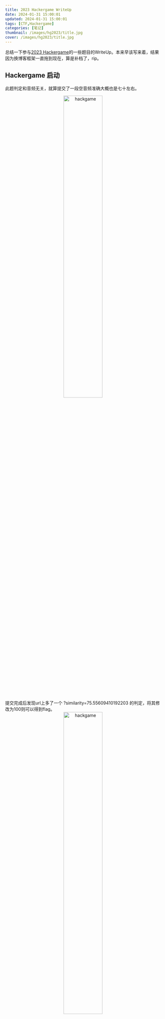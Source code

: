 ```yaml
---
title: 2023 Hackergame WriteUp
date: 2024-01-31 15:00:01
updated: 2024-01-31 15:00:01
tags: [CTF,Hackergame]
categories: [笔记]
thumbnail: /images/hg2023/title.jpg
cover: /images/hg2023/title.jpg
---
```


总结一下参与[2023 Hackergame](https://hack.lug.ustc.edu.cn/)的一些题目的WriteUp。本来早该写来着，结果因为换博客框架一直拖到现在，算是补档了，rip。
<!-- more -->

## Hackergame 启动
此题判定和音频无关，就算提交了一段空音频准确大概也是七十左右。

<div style="text-align: center;">
  <img src="/images/hg2023/2.jpg" alt="hackgame" width="50%">
</div>
提交完成后发现url上多了一个 ?similarity=75.55609410192203 的判定，将其修改为100则可以得到flag。

<div style="text-align: center;">
  <img src="/images/hg2023/2.jpg" alt="hackgame" width="50%">
</div>
## 猫咪小测
一些问答题，在网上花点时间就能找到。

想要借阅世界图书出版公司出版的《A Classical Introduction To Modern Number Theory 2nd ed.》，应当前往中国科学技术大学西区图书馆的哪一层？  
[相关链接](https://lib.ustc.edu.cn/)

今年 arXiv 网站的天体物理版块上有人发表了一篇关于「可观测宇宙中的鸡的密度上限」的论文，请问论文中作者计算出的鸡密度函数的上限为 10 的多少次方每立方秒差距？  
[相关链接](https://arxiv.org/abs/2303.17626)

为了支持 TCP BBR 拥塞控制算法，在编译 Linux 内核时应该配置好哪一条内核选项？  
[相关链接](https://cateee.net/lkddb/web-lkddb/TCP_CONG_BBR.html)

「我……从没觉得写类型标注有意思过」。在一篇论文中，作者给出了能够让 Python 的类型检查器 MyPY mypy 陷入死循环的代码，并证明 Python 的类型检查和停机问题一样困难。请问这篇论文发表在今年的哪个学术会议上？  
[相关链接](https://arxiv.org/abs/2208.14755)

## 更深更暗
快速往下拖拽网页即可看到潜艇，录屏就能保留flag。
<div style="text-align: center;">
  <img src="/images/hg2023/3.jpg" alt="hackgame" style="width: 50%;">
</div>

## 旅行照片 3.0
需要综合搜索信息的题目，根据题目提示寻找一些实验室/活动的网站，通过google地图查询即可得到信息。

一个很有趣的题目，仅仅通过侧面信息就能判断一个人的行程，也许是想提示大家信息安全的重要性。

## 赛博井字棋

正常下是过不了滴，看一下前端是否能有绕过判定的方式。

打开网络请求发现，每次下棋都会向服务器发送一个post请求，包含下棋的 x y 位置，服务器会返回经计算后的棋盘。因此只需要在浏览器中修改post请求的参数，一次性发送两个位置的post就可以了。

<div style="text-align: center;">
  <img src="/images/hg2023/4.jpg" alt="hackgame" width="50%">
</div>

## 奶奶的睡前 flag 故事
从图片中找到flag的方式，发现不是简单的图片隐写。通过查看010editor发现，这张图是一个截图，裁剪去了一半，但是仍然保留了下半的数据。尝试一般的恢复方法没有作用。

再通过题意分析，应该是关于截图的bug，正好发现了最近关于windows截图的一个bug信息[Windows 11 截图工具隐私错误暴露裁剪的图像内容](https://zhuanlan.zhihu.com/p/616249684)

从一些国外新闻的报道还有工程师发的推文中，可以找到一个在线恢复照片的网站[acropalypse](https://acropalypse.app/)，逐一尝试即可获得被截取的下半部分照片。

## 组委会模拟器
此题目F12分析，发现在开启时会发送一个 getMessages 的 POST 请求，其中 text 和发送的 delay 都以 json 格式保留；当我们点击消息撤回时，会发送一个 deleteMessage 的 POST 请求。

据此我们可以构造一个脚本来筛选特定的 text ，并在 delay 后一点时间发送一个 POST 请求删除需要撤回的文本，代码如下。

```python
import requests
import json
import re
from time import sleep
from threading import Timer

# 从 http://202.38.93.111:10021/api/getMessages 请求数据，auth(bearer token)为 750:MEQCIFFCYIZkMZQCFQFn6wmDSXdZDDpI6Kvnec8uZoLZS5SqAiABa+jvJdqQxyGQcuHernJ3ej9ze2tLRabegfWl2doxlQ==，将获得的数据保存为json格式
# 登录该页面，输入bearer token，点submit，获得数据

url = "http://202.38.93.111:10021/api/getMessages"

headers = {
    "Host": "202.38.93.111:10021",
    "Connection": "keep-alive",
    "Content-Length": "0",
    "Accept": "application/json, text/plain, */*",
    "Origin": "http://202.38.93.111:10021",
    "User-Agent": "Mozilla/5.0 (Linux; Android 8.1.0; MI 8 Build/OPM1.171019.011) AppleWebKit/537.36 (KHTML, like Gecko) Chrome/70.0.3538.110 Mobile Safari/537.36",
    "Content-Type": "application/json;charset=UTF-8",
    "Referer": "http://202.38.93.111:10021/",
    "Accept-Encoding": "gzip, deflate",
    "Accept-Language": "zh-CN,zh;q=0.9",
    "Cookie": "_ga=GA1.1.1354138604.1698489578; _gid=GA1.1.262453258.1698489578; _ga_R1FN4KJKJH=GS1.1.1698514591.3.0.1698514591.0.0.0; session=eyJ0b2tlbiI6Ijc1MDpNRVFDSUZGQ1lJWmtNWlFDRlFGbjZ3bURTWGRaRERwSTZLdm5lYzh1Wm9MWlM1U3FBaUFCYStqdkpkcVF4eUdRY3VIZXJuSjNlajl6ZTJ0TFJhYmVnZldsMmRveGxRPT0ifQ.ZT3KTw.CG7KVHvHPDwxOWANO6kIjUwPR7I",
}

response = requests.post(url, headers=headers, data={})
json_data = json.loads(response.text)
json_data = json_data["messages"]
# 处理json数据，将每个{}中的数据，delay作为time，如果识别text中有hack[*]，*为通配符，则向http://202.38.93.111:10021/api/deleteMessage 发送请求，删除该条数据，负载为{"id":index},index为该条数据在json中的位置
lst = []
timepast = 0
for i in range(0, len(json_data)):
    time = float(json_data[i]["delay"])
    # time = time - timepast
    timepast = float(json_data[i]["delay"])
    text = json_data[i]["text"]
    if re.search("hack\[", text):
        lst.append([time, i])
    else:
        pass

urls = "http://202.38.93.111:10021/api/deleteMessage"


# 从0s开始执行，将lst中的数据，到达time秒向urls发送请求，内容是{"id":index}
def posted(url, index):
    print(index)
    res = requests.post(url, headers=headers, data=json.dumps({"id": index}))
    print(res.text)

for i in range(0, len(lst)):
    Timer(lst[i][0], posted, (urls, lst[i][1])).start()

flag = requests.post(url="http://202.38.93.111:10021/api/getflag", headers=headers)
print(flag)
print(flag.text)
```

即可得到flag。此题应该注意 delay 的时间，调整了数次才将延迟设置到合适的范围（如果提前撤回了未发送的信息则会error）。

## 虫
使用au等软件打开下载下来的音频，发现并没有规律，因此不是一般的音频隐写方式。

通过题意，该音频应该是传输信号使用的，有没有什么办法将音频信息转为图片呢？

答案是有的，是MMSSTV：[用MMSSTV发送和接收图片](https://zhuanlan.zhihu.com/p/105460358)。慢扫描电视（Slow-scan television）是业余无线电爱好者的一种主要图片传输方法，慢扫描电视通过无线电传输和接收单色或彩色静态图片。正好对应题目信息。

使用音频慢扫（此处可能要用到内置麦克风软件，将播放的音频直接输入到内置麦克风中，避免杂音），得到flag。

<img src="/images/hg2023/5.jpg" alt="hackgame" width="50%">

## JSON ⊂ YAML?
此题是找 json 能够解析但是 yaml 无法解析的格式。通过查询 yaml 的更新日志，寻找 yaml 1.1 和 yaml 1.2 修复的内容以及规范定义。

首先 yaml 1.1 的比较简单，一用e就可以解决，因为 yaml 1.1 没有规范没有小数点的小数。

然后就是 yaml 1.2 ，找这个确实比较麻烦，最终在 [yaml 1.2](https://yaml.org/spec/1.2.2/)找到其 key 值不能重复。使用重复的 key 比如输入 {"":1,"":2} 即可。

## Git? Git!
此题和git使用强相关，下载下来代码后使用git bash查看最后一次提交，退回此提交即可回溯文件。查看 README.md 发现flag。

## HTTP 集邮册
5个简单的状态码

200 OK. 点击就送，代表请求成功。
```bash
GET / HTTP/1.1\r\n
Host: example.com\r\n\r\n
```
404 Not Found. 修改路径到一个不存在的文件即可。
```bash
GET /example HTTP/1.1\r\n
Host: example.com\r\n\r\n
```
400 Bad Request. 构造不符合格式的 HTTP 请求即可。
```bash
GET / abcd/1.1\r\n
Host: example.com\r\n\r\n
```
505 HTTP Version Not Supported. 修改 HTTP 版本号。
```bash
GET / HTTP/114514\r\n
Host: example.com\r\n\r\n
```
405 Method Not Allowed. 修改请求方法即可。
```bash
POST / HTTP/1.1\r\n
Host: example.com\r\n\r\n
```
无状态码，删除请求格式内容即可。
```bash
GET /\r\n
Host: example.com\r\n\r\n
```

其他请参考[HTTP 集邮册题解](https://github.com/USTC-Hackergame/hackergame2023-writeups/blob/master/official/HTTP%20%E9%9B%86%E9%82%AE%E5%86%8C/README.md)


## Docker for Everyone
这道题用docker把flag所在目录挂载到容器中，然后通过容器来读取flag即可。

## 惜字如金
该题根据题意和下发的程序，推测输出字符的位置来获得flag即可。
```python
#!/usr/bin/python3

# Th siz of th fil may reduc after XZRJification

def check_equals(left, right):
    # check whether left == right or not
    if left != right:
        pass

def get_cod_dict():
    # prepar th cod dict
    cod_dict = []
    cod_dict += ['nymeh1niwemflcir}echaetA']
    cod_dict += ['a3g7}kidgojernoetlsup?hA']
    cod_dict += ['Aulw!f5soadrhwnrsnstnoeq']
    cod_dict += ['Act{l-findiehaai{oveatas']
    cod_dict += ['Aty9kxborszstguyd?!blm-p']
    print(set(len(s) for s in cod_dict))
    check_equals(set(len(s) for s in cod_dict), {24})
    return ''.join(cod_dict)

def decrypt_data(input_codes):
    # retriev th decrypted data
    cod_dict = get_cod_dict()
    output_chars = [cod_dict[c] for c in input_codes]
    return ''.join(output_chars)

if __name__ == '__main__':
    # check som obvious things
    check_equals('creat', 'cr' + 'at')
    check_equals('referer', 'refer' + 'rer')
    # check th flag
    flag = decrypt_data([53, 41, 85, 109, 75, 1, 33, 48, 77, 90,
                         17, 118, 36, 25, 13, 89, 90, 3, 63, 25,
                         31, 77, 27, 60, 3, 118, 24, 62, 54, 61,
                         25, 63, 77, 36, 5, 32, 60, 67, 113, 28])
    #check_equals(flag.index('flag{'), 0)
    #check_equals(flag.index('}'), len(flag) - 1)
    # print th flag
    print(flag)


```

此题需要结合一定猜测，比如这时候程序输出为 flag{yoA-ve-r3cover3d-7he-an5w3r-r1ght?}，易得第一个单词应为you。


## 高频率星球

首先需要通过题目给的信息，使用 asciinema cat 得到终端字节流，将其输入到一个js文件中。

然后使用脚本去除无关的字符
```python
#去除flag.js中指定的字符，比如
import re
import os

def remove_flag_js():
    with open('flag.js','r') as f:
        data = f.read()
    data = re.sub(r'[KESC','',data)
    with open('flag.js','w') as f:
        f.write(data)

if __name__ == '__main__':
    remove_flag_js()
```
最后得到flag.js源文件，使用nodejs运行即可得到flag。

## 异星歧途
该题使用 Mindustry 地图，其中有汇编代码，通过条件判断该打开哪些按钮。

一共32个，如果时间充裕随便玩玩也能试出来。

## 总结
比赛id： Neur0_5ama

分数：3050， 总排名：218 / 2381

这次做出来的基本上都是一些比较简单的题目，更困难的题只能眠了，总的来说是很棒的比赛。

一些内容引用 [Hackergame 2023 官方writeup](https://github.com/USTC-Hackergame/hackergame2023-writeups)，对更多题目题解感兴趣的朋友可以看看。